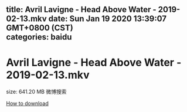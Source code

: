 
title: Avril Lavigne - Head Above Water -  2019-02-13.mkv
date: Sun Jan 19 2020 13:39:07 GMT+0800 (CST)    
categories: baidu
---

# Avril Lavigne - Head Above Water -  2019-02-13.mkv
size: 641.20 MB
 微博搜索
 

[How to download](https://bpcam.bemobtrk.com/go/2ceec3aa-1ca2-46d6-b9ff-aaa5c184517c?jno=1693)